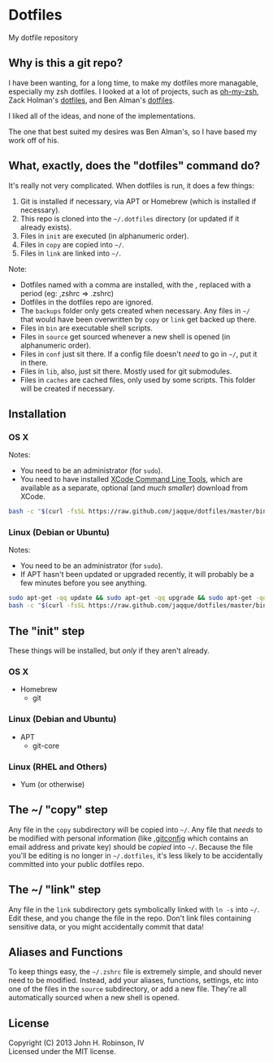 # Dotfiles

My dotfile repository

## Why is this a git repo?

I have been wanting, for a long time, to make my dotfiles more managable, especially my zsh dotfiles. I looked at a lot of projects, such as [oh-my-zsh], Zack Holman's [dotfiles][holman], and Ben Alman's [dotfiles][cowboy].

I liked all of the ideas, and none of the implementations.

The one that best suited my desires was Ben Alman's, so I have based my work off of his.

[oh-my-zsh]: https://github.com/robbyrussell/oh-my-zsh
[holman]: https://github.com/holman/dotfiles
[cowboy]: https://github.com/cowboy/dotfiles

## What, exactly, does the "dotfiles" command do?

It's really not very complicated. When dotfiles is run, it does a few things:

1. Git is installed if necessary, via APT or Homebrew (which is installed if necessary).
2. This repo is cloned into the `~/.dotfiles` directory (or updated if it already exists).
2. Files in `init` are executed (in alphanumeric order).
3. Files in `copy` are copied into `~/`.
4. Files in `link` are linked into `~/`.

Note:

* Dotfiles named with a comma are installed, with the , replaced with a period (eg: ,zshrc => .zshrc)
* Dotfiles in the dotfiles repo are ignored.
* The `backups` folder only gets created when necessary. Any files in `~/` that would have been overwritten by `copy` or `link` get backed up there.
* Files in `bin` are executable shell scripts.
* Files in `source` get sourced whenever a new shell is opened (in alphanumeric order).
* Files in `conf` just sit there. If a config file doesn't _need_ to go in `~/`, put it in there.
* Files in `lib`, also, just sit there. Mostly used for git submodules.
* Files in `caches` are cached files, only used by some scripts. This folder will be created if necessary.

## Installation
### OS X
Notes:

* You need to be an administrator (for `sudo`).
* You need to have installed [XCode Command Line Tools](https://developer.apple.com/downloads/index.action?=command%20line%20tools), which are available as a separate, optional (and _much smaller_) download from XCode.

```sh
bash -c "$(curl -fsSL https://raw.github.com/jaqque/dotfiles/master/bin/dotfiles)" && source ~/.zshrc
```

### Linux (Debian or Ubuntu)
Notes:

* You need to be an administrator (for `sudo`).
* If APT hasn't been updated or upgraded recently, it will probably be a few minutes before you see anything.

```sh
sudo apt-get -qq update && sudo apt-get -qq upgrade && sudo apt-get -qq install curl && echo &&
bash -c "$(curl -fsSL https://raw.github.com/jaqque/dotfiles/master/bin/dotfiles)" && source ~/.zshrc
```

## The "init" step
These things will be installed, but _only_ if they aren't already.

### OS X
* Homebrew
  * git

### Linux (Debian and Ubuntu)
* APT
  * git-core

### Linux (RHEL and Others)
* Yum (or otherwise)


## The ~/ "copy" step
Any file in the `copy` subdirectory will be copied into `~/`. Any file that _needs_ to be modified with personal information (like [.gitconfig](https://github.com/jaqque/dotfiles/blob/master/copy/.gitconfig) which contains an email address and private key) should be _copied_ into `~/`. Because the file you'll be editing is no longer in `~/.dotfiles`, it's less likely to be accidentally committed into your public dotfiles repo.

## The ~/ "link" step
Any file in the `link` subdirectory gets symbolically linked with `ln -s` into `~/`. Edit these, and you change the file in the repo. Don't link files containing sensitive data, or you might accidentally commit that data!

## Aliases and Functions
To keep things easy, the `~/.zshrc` file is extremely simple, and should never need to be modified. Instead, add your aliases, functions, settings, etc into one of the files in the `source` subdirectory, or add a new file. They're all automatically sourced when a new shell is opened.

## License
Copyright (C) 2013 John H. Robinson, IV  
Licensed under the MIT license.  
